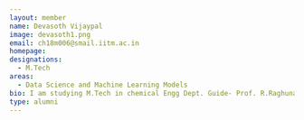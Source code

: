 ```yaml
---
layout: member
name: Devasoth Vijaypal
image: devasoth1.png
email: ch18m006@smail.iitm.ac.in
homepage: 
designations: 
  - M.Tech
areas:
  - Data Science and Machine Learning Models
bio: I am studying M.Tech in chemical Engg Dept. Guide- Prof. R.Raghunathan. Project-Air quality monitoring by Spatio-Temporal data analysis in Data Science  Framework.
type: alumni
---
```

